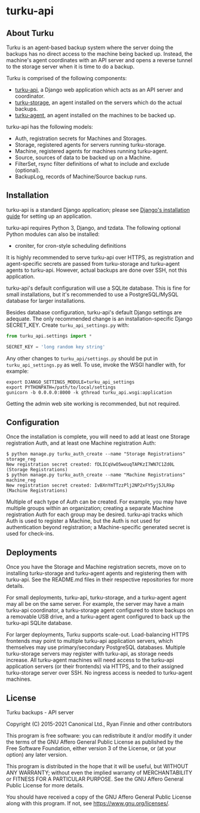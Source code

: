 # turku-api

## About Turku
Turku is an agent-based backup system where the server doing the backups has no direct access to the machine being backed up.  Instead, the machine's agent coordinates with an API server and opens a reverse tunnel to the storage server when it is time to do a backup.

Turku is comprised of the following components:

* [turku-api](https://github.com/rfinnie/turku-api), a Django web application which acts as an API server and coordinator.
* [turku-storage](https://github.com/rfinnie/turku-storage), an agent installed on the servers which do the actual backups.
* [turku-agent](https://github.com/rfinnie/turku-agent), an agent installed on the machines to be backed up.

turku-api has the following models:

* Auth, registration secrets for Machines and Storages.
* Storage, registered agents for servers running turku-storage.
* Machine, registered agents for machines running turku-agent.
* Source, sources of data to be backed up on a Machine.
* FilterSet, rsync filter definitions of what to include and exclude (optional).
* BackupLog, records of Machine/Source backup runs.

## Installation

turku-api is a standard Django application; please see [Django's installation guide](https://docs.djangoproject.com/en/1.11/topics/install/) for setting up an application.

turku-api requires Python 3, Django, and tzdata.  The following optional Python modules can also be installed:

* croniter, for cron-style scheduling definitions

It is highly recommended to serve turku-api over HTTPS, as registration and agent-specific secrets are passed from turku-storage and turku-agent agents to turku-api.  However, actual backups are done over SSH, not this application.

turku-api's default configuration will use a SQLite database.  This is fine for small installations, but it's recommended to use a PostgreSQL/MySQL database for larger installations.

Besides database configuration, turku-api's default Django settings are adequate.  The only recommended change is an installation-specific Django SECRET_KEY.  Create `turku_api_settings.py` with:

```python
from turku_api.settings import *

SECRET_KEY = 'long random key string'
```

Any other changes to `turku_api/settings.py` should be put in `turku_api_settings.py` as well.  To use, invoke the WSGI handler with, for example:

```shell
export DJANGO_SETTINGS_MODULE=turku_api_settings
export PYTHONPATH=/path/to/local/settings
gunicorn -b 0.0.0.0:8000 -k gthread turku_api.wsgi:application
```

Getting the admin web site working is recommended, but not required.

## Configuration

Once the installation is complete, you will need to add at least one Storage registration Auth, and at least one Machine registration Auth:

```
$ python manage.py turku_auth_create --name "Storage Registrations" storage_reg
New registration secret created: fDLICqVwO5wouqTAPKzI7WN7C1Zd0L (Storage Registrations)
$ python manage.py turku_auth_create --name "Machine Registrations" machine_reg
New registration secret created: IvBXnYmTTzzPlj2NP2xFY5yj5JLRkp (Machine Registrations)
```

Multiple of each type of Auth can be created.  For example, you may have multiple groups within an organization; creating a separate Machine registration Auth for each group may be desired.  turku-api tracks which Auth is used to register a Machine, but the Auth is not used for authentication beyond registration; a Machine-specific generated secret is used for check-ins.

## Deployments

Once you have the Storage and Machine registration secrets, move on to installing turku-storage and turku-agent agents and registering them with turku-api.  See the README.md files in their respective repositories for more details.

For small deployments, turku-api, turku-storage, and a turku-agent agent may all be on the same server.  For example, the server may have a main turku-api coordinator, a turku-storage agent configured to store backups on a removable USB drive, and a turku-agent agent configured to back up the turku-api SQLite database.

For larger deployments, Turku supports scale-out.  Load-balancing HTTPS frontends may point to multiple turku-api application servers, which themselves may use primary/secondary PostgreSQL databases.  Multiple turku-storage servers may register with turku-api, as storage needs increase.  All turku-agent machines will need access to the turku-api application servers (or their frontends) via HTTPS, and to their assigned turku-storage server over SSH.  No ingress access is needed to turku-agent machines.

## License

Turku backups - API server

Copyright (C) 2015-2021 Canonical Ltd., Ryan Finnie and other contributors

This program is free software: you can redistribute it and/or modify it under the terms of the GNU Affero General Public License as published by the Free Software Foundation, either version 3 of the License, or (at your option) any later version.

This program is distributed in the hope that it will be useful, but WITHOUT ANY WARRANTY; without even the implied warranty of MERCHANTABILITY or FITNESS FOR A PARTICULAR PURPOSE.  See the GNU Affero General Public License for more details.

You should have received a copy of the GNU Affero General Public License along with this program.  If not, see <https://www.gnu.org/licenses/>.
